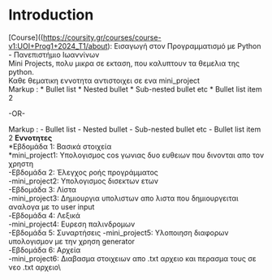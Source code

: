 # Introduction
[Course]((https://coursity.gr/courses/course-v1:UOI+Prog1+2024_T1/about): Εισαγωγή στον Προγραμματισμό με Python - Πανεπιστήμιο Ιωαννίνων\
Mini Projects, πολυ μικρα σε εκταση, που καλυπτουν τα θεμελια της python.\
Καθε θεματικη εννοτητα αντιστοιχει σε ενα mini_project\
 Markup : * Bullet list
              * Nested bullet
                  * Sub-nested bullet etc
          * Bullet list item 2

-OR-

 Markup : - Bullet list
              - Nested bullet
                  - Sub-nested bullet etc
          - Bullet list item 2 
**Εννοτητες**\
 *Εβδομάδα 1: Βασικά στοιχεία\
   *mini_project1: Υπολογισμος cos γωνιας δυο ευθειων που δινονται απο τον χρηστη\
 -Εβδομάδα 2: Έλεγχος ροής προγράμματος\
   -mini_project2: Υπολογισμος δισεκτων ετων\
 -Εβδομάδα 3: Λίστα\
   -mini_project3: Δημιουργια υπολιστων απο λιστα που δημιουργειται αναλογα με το user input\
 -Εβδομάδα 4: Λεξικά\
   -mini_project4: Ευρεση παλινδρομων\
 -Εβδομάδα 5: Συναρτήσεις
   -mini_project5: Υλοποιηση διαφορων υπολογισμον με την χρηση generator \
 -Εβδομάδα 6: Αρχεία\
   -mini_project6: Διαβασμα στοιχειων απο .txt αρχειο και περασμα τους σε νεο .txt αρχειο\
